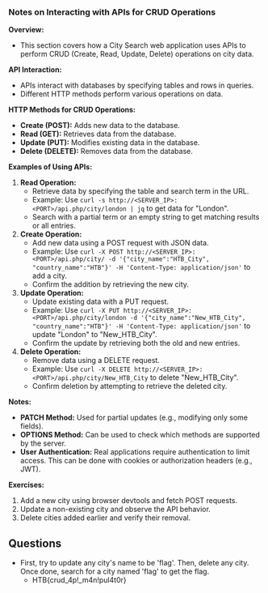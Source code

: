 ### Notes on Interacting with APIs for CRUD Operations

**Overview:**
- This section covers how a City Search web application uses APIs to perform CRUD (Create, Read, Update, Delete) operations on city data.

**API Interaction:**
- APIs interact with databases by specifying tables and rows in queries.
- Different HTTP methods perform various operations on data.

**HTTP Methods for CRUD Operations:**
- **Create (POST):** Adds new data to the database.
- **Read (GET):** Retrieves data from the database.
- **Update (PUT):** Modifies existing data in the database.
- **Delete (DELETE):** Removes data from the database.

**Examples of Using APIs:**
1. **Read Operation:**
    - Retrieve data by specifying the table and search term in the URL.
    - Example: Use `curl -s http://<SERVER_IP>:<PORT>/api.php/city/london | jq` to get data for "London".
    - Search with a partial term or an empty string to get matching results or all entries.
2. **Create Operation:**
    - Add new data using a POST request with JSON data.
    - Example: Use `curl -X POST http://<SERVER_IP>:<PORT>/api.php/city/ -d '{"city_name":"HTB_City", "country_name":"HTB"}' -H 'Content-Type: application/json'` to add a city.
    - Confirm the addition by retrieving the new city.
3. **Update Operation:**
    - Update existing data with a PUT request.
    - Example: Use `curl -X PUT http://<SERVER_IP>:<PORT>/api.php/city/london -d '{"city_name":"New_HTB_City", "country_name":"HTB"}' -H 'Content-Type: application/json'` to update "London" to "New_HTB_City".
    - Confirm the update by retrieving both the old and new entries.
4. **Delete Operation:**
    - Remove data using a DELETE request.
    - Example: Use `curl -X DELETE http://<SERVER_IP>:<PORT>/api.php/city/New_HTB_City` to delete "New_HTB_City".
    - Confirm deletion by attempting to retrieve the deleted city.

**Notes:**
- **PATCH Method:** Used for partial updates (e.g., modifying only some fields).
- **OPTIONS Method:** Can be used to check which methods are supported by the server.
- **User Authentication:** Real applications require authentication to limit access. This can be done with cookies or authorization headers (e.g., JWT).

**Exercises:**
1. Add a new city using browser devtools and fetch POST requests.
2. Update a non-existing city and observe the API behavior.
3. Delete cities added earlier and verify their removal.

## Questions
- First, try to update any city's name to be 'flag'. Then, delete any city. Once done, search for a city named 'flag' to get the flag.
	- HTB{crud_4p!_m4n!pul4t0r}